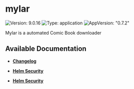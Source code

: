# mylar

![Version: 9.0.16](https://img.shields.io/badge/Version-9.0.16-informational?style=flat-square) ![Type: application](https://img.shields.io/badge/Type-application-informational?style=flat-square) ![AppVersion: "0.7.2"](https://img.shields.io/badge/AppVersion-"0.7.2"-informational?style=flat-square)

Mylar is a automated Comic Book downloader

## Available Documentation

- [**Changelog**](CHANGELOG)

- [**Helm Security**](container-security)

- [**Helm Security**](helm-security)

